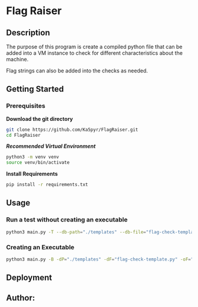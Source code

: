 # Flag Raiser

## Description
The purpose of this program is create a compiled python file that can be added into a VM instance to check for different characteristics about the machine. 

Flag strings can also be added into the checks as needed.

## Getting Started
### Prerequisites
**Download the git directory**
```bash
git clone https://github.com/Ka5pyr/FlagRaiser.git
cd FlagRaiser
```
**_Recommended Virtual Environment_**
```bash
python3 -m venv venv
source venv/bin/activate
```
**Install Requirements**
```bash
pip install -r requirements.txt
```

## Usage
### Run a test without creating an executable
```bash
python3 main.py -T --db-path="./templates" --db-file="flag-check-template.py"
```
### Creating an Executable
```bash
python3 main.py -B -dP="./templates" -dF="flag-check-template.py" -oF="flag-test"
```


## Deployment

## Author: